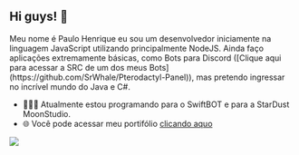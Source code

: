 <strong> <h2> Hi guys! 👋</h2> </strong>

<p>
Meu nome é Paulo Henrique eu sou um desenvolvedor iniciamente na linguagem JavaScript utilizando principalmente NodeJS. Ainda faço aplicações extremamente básicas, como Bots para Discord ([Clique aqui para acessar a SRC de um dos meus Bots](https://github.com/SrWhale/Pterodactyl-Panel)), mas pretendo ingressar no incrível mundo do Java e C#. 

- 👨🏽‍💻 Atualmente estou programando para o SwiftBOT e para a StarDust MoonStudio.
- 🌐 Você pode acessar meu portifólio [clicando aquo](https://github.com/SrWhale/)
</p>


 <img src = "https://github-readme-stats.vercel.app/api?username=srwhale&show_icons=true&theme=chartreuse-dark&line_height=27">
